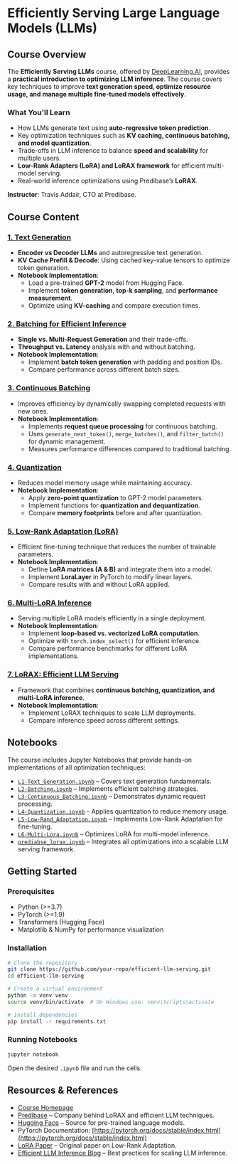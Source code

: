 # Efficiently Serving Large Language Models (LLMs)

## Course Overview

The **Efficiently Serving LLMs** course, offered by [DeepLearning.AI](https://www.deeplearning.ai/short-courses/efficiently-serving-llms/), provides a **practical introduction to optimizing LLM inference**. The course covers key techniques to improve **text generation speed, optimize resource usage, and manage multiple fine-tuned models effectively**.

### **What You'll Learn**
- How LLMs generate text using **auto-regressive token prediction**.
- Key optimization techniques such as **KV caching, continuous batching, and model quantization**.
- Trade-offs in LLM inference to balance **speed and scalability** for multiple users.
- **Low-Rank Adapters (LoRA) and LoRAX framework** for efficient multi-model serving.
- Real-world inference optimizations using Predibase’s **LoRAX**.

**Instructor**: Travis Addair, CTO at Predibase.


## Course Content

### [**1. Text Generation**](https://github.com/michaWorku/Efficiently-Serving-LLMs/blob/main/L1-Text_Generation.ipynb)
- **Encoder vs Decoder LLMs** and autoregressive text generation.
- **KV Cache Prefill & Decode**: Using cached key-value tensors to optimize token generation.
- **Notebook Implementation**:
  - Load a pre-trained **GPT-2** model from Hugging Face.
  - Implement **token generation**, **top-k sampling**, and **performance measurement**.
  - Optimize using **KV-caching** and compare execution times.

### [**2. Batching for Efficient Inference**](https://github.com/michaWorku/Efficiently-Serving-LLMs/blob/main/L2-Batching.ipynb)
- **Single vs. Multi-Request Generation** and their trade-offs.
- **Throughput vs. Latency** analysis with and without batching.
- **Notebook Implementation**:
  - Implement **batch token generation** with padding and position IDs.
  - Compare performance across different batch sizes.

### [**3. Continuous Batching**](https://github.com/michaWorku/Efficiently-Serving-LLMs/blob/main/L3-Continuous_Batching.ipynb)
- Improves efficiency by dynamically swapping completed requests with new ones.
- **Notebook Implementation**:
  - Implements **request queue processing** for continuous batching.
  - Uses `generate_next_token()`, `merge_batches()`, and `filter_batch()` for dynamic management.
  - Measures performance differences compared to traditional batching.

### [**4. Quantization**](https://github.com/michaWorku/Efficiently-Serving-LLMs/blob/main/L4-Quantization.ipynb)
- Reduces model memory usage while maintaining accuracy.
- **Notebook Implementation**:
  - Apply **zero-point quantization** to GPT-2 model parameters.
  - Implement functions for **quantization and dequantization**.
  - Compare **memory footprints** before and after quantization.

### [**5. Low-Rank Adaptation (LoRA)**](https://github.com/michaWorku/Efficiently-Serving-LLMs/blob/main/L5-Low-Rank_Adaptation.ipynb)
- Efficient fine-tuning technique that reduces the number of trainable parameters.
- **Notebook Implementation**:
  - Define **LoRA matrices (A & B)** and integrate them into a model.
  - Implement **LoraLayer** in PyTorch to modify linear layers.
  - Compare results with and without LoRA applied.

### [**6. Multi-LoRA Inference**](https://github.com/michaWorku/Efficiently-Serving-LLMs/blob/main/L6-Multi-LoRA.ipynb)
- Serving multiple LoRA models efficiently in a single deployment.
- **Notebook Implementation**:
  - Implement **loop-based vs. vectorized LoRA computation**.
  - Optimize with `torch.index_select()` for efficient inference.
  - Compare performance benchmarks for different LoRA implementations.

### [**7. LoRAX: Efficient LLM Serving**](https://github.com/michaWorku/Efficiently-Serving-LLMs/blob/main/predibase_lorax.ipynb)
- Framework that combines **continuous batching, quantization, and multi-LoRA inference**.
- **Notebook Implementation**:
  - Implement LoRAX techniques to scale LLM deployments.
  - Compare inference speed across different settings.


## Notebooks
The course includes Jupyter Notebooks that provide hands-on implementations of all optimization techniques:
- [`L1-Text_Generation.ipynb`](https://github.com/michaWorku/Efficiently-Serving-LLMs/blob/main/L1-Text_Generation.ipynb) – Covers text generation fundamentals.
- [`L2-Batching.ipynb`](https://github.com/michaWorku/Efficiently-Serving-LLMs/blob/main/L2-Batching.ipynb) – Implements efficient batching strategies.
- [`L3-Continuous_Batching.ipynb`](https://github.com/michaWorku/Efficiently-Serving-LLMs/blob/main/L3-Continuous_Batching.ipynb) – Demonstrates dynamic request processing.
- [`L4-Quantization.ipynb`](https://github.com/michaWorku/Efficiently-Serving-LLMs/blob/main/L4-Quantization.ipynb) – Applies quantization to reduce memory usage.
- [`L5-Low-Rand_Adaptation.ipynb`](https://github.com/michaWorku/Efficiently-Serving-LLMs/blob/main/L5-Low-Rank_Adaptation.ipynb) – Implements Low-Rank Adaptation for fine-tuning.
- [`L6-Multi-Lora.ipynb`](https://github.com/michaWorku/Efficiently-Serving-LLMs/blob/main/L6-Multi-LoRA.ipynb) – Optimizes LoRA for multi-model inference.
- [`prediabse_lorax.ipynb`](https://github.com/michaWorku/Efficiently-Serving-LLMs/blob/main/predibase_lorax.ipynb) – Integrates all optimizations into a scalable LLM serving framework.


## Getting Started

### **Prerequisites**
- Python (>=3.7)
- PyTorch (>=1.9)
- Transformers (Hugging Face)
- Matplotlib & NumPy for performance visualization

### **Installation**
```bash
# Clone the repository
git clone https://github.com/your-repo/efficient-llm-serving.git
cd efficient-llm-serving

# Create a virtual environment
python -m venv venv
source venv/bin/activate  # On Windows use: venv\Scripts\activate

# Install dependencies
pip install -r requirements.txt
```

### **Running Notebooks**
```bash
jupyter notebook
```
Open the desired `.ipynb` file and run the cells.


## Resources & References
- [Course Homepage](https://www.deeplearning.ai/short-courses/efficiently-serving-llms/)
- [Predibase](https://predibase.com/) – Company behind LoRAX and efficient LLM techniques.
- [Hugging Face](https://huggingface.co/) – Source for pre-trained language models.
- PyTorch Documentation: [https://pytorch.org/docs/stable/index.html](https://pytorch.org/docs/stable/index.html)
- [LoRA Paper](https://arxiv.org/abs/2106.09685) – Original paper on Low-Rank Adaptation.
- [Efficient LLM Inference Blog](https://huggingface.co/blog/llm-inference) – Best practices for scaling LLM inference.

